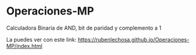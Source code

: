 # Operaciones-MP
Calculadora Binaria de AND, bit de paridad y complemento a 1

La puedes ver con este link: https://rubenlechosa.github.io/Operaciones-MP/index.html
